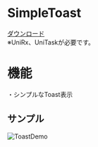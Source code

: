 # SimpleToast
[ダウンロード](https://github.com/Isshi-777/SimpleToast/releases/tag/ver1.0.0)  
※UniRx、UniTaskが必要です。 

# 機能
・シンプルなToast表示

## サンプル
![ToastDemo](https://github.com/user-attachments/assets/89ad49a2-5ef4-47cf-a5aa-39575a888376)
